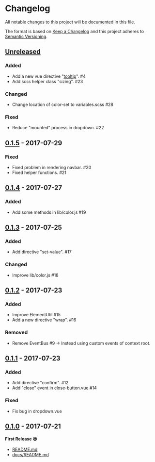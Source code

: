 # Changelog
All notable changes to this project will be documented in this file.

The format is based on [Keep a Changelog](http://keepachangelog.com/en/1.0.0/)
and this project adheres to [Semantic Versioning](http://semver.org/spec/v2.0.0.html).

## [Unreleased]
### Added
- Add a new vue directive "[tooltip](https://github.com/archco/moss-ui/blob/master/docs/directives.md#tooltip)". #4
- Add scss helper class "sizing". #23

### Changed
- Change location of color-set to variables.scss #28

### Fixed
- Reduce "mounted" process in dropdown. #22

## [0.1.5] - 2017-07-29
### Fixed
- Fixed problem in rendering navbar. #20
- Fixed helper functions. #21

## [0.1.4] - 2017-07-27
### Added
- Add some methods in lib/color.js #19

## [0.1.3] - 2017-07-25
### Added
- Add directive "set-value". #17

### Changed
- Improve lib/color.js #18

## [0.1.2] - 2017-07-23
### Added
- Improve ElementUtil #15
- Add a new directive "wrap". #16

### Removed
- Remove EventBus #9 -> Instead using custom events of context root.

## [0.1.1] - 2017-07-23
### Added
- Add directive "confirm". #12
- Add "close" event in close-button.vue #14

### Fixed
- Fix bug in dropdown.vue

## [0.1.0] - 2017-07-21
#### First Release 😆
- [README.md](README.md)
- [docs/README.md](docs/README.md)

[Unreleased]: https://github.com/archco/moss-ui/compare/v0.1.5...HEAD
[0.1.5]: https://github.com/archco/moss-ui/compare/v0.1.4...v0.1.5
[0.1.4]: https://github.com/archco/moss-ui/compare/v0.1.3...v0.1.4
[0.1.3]: https://github.com/archco/moss-ui/compare/v0.1.2...v0.1.3
[0.1.2]: https://github.com/archco/moss-ui/compare/v0.1.1...v0.1.2
[0.1.1]: https://github.com/archco/moss-ui/compare/v0.1.0...v0.1.1
[0.1.0]: https://github.com/archco/moss-ui/compare/fec6b36...v0.1.0
